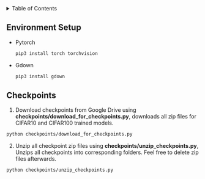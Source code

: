 <!-- TABLE OF CONTENTS -->
<details>
  <summary>Table of Contents</summary>
  <ol>
    <li>
      <a href="#environment-setup">Dependencies for Conda Environment</a>
    </li>
    <li>
      <a href="#checkpoints">Checkpoints</a>
    </li>
    <li>
      <a href="#cka">Centered Kernel Alignment (CKA)</a>
    </li>
  </ol>
</details>

<!-- Dependencies for Conda Environment -->
## Environment Setup

* Pytorch
  ```sh
  pip3 install torch torchvision
  ```
* Gdown
  ```sh
  pip3 install gdown
  ```

<!-- Checkpoints -->
## Checkpoints

1. Download checkpoints from Google Drive using **checkpoints/download_for_checkpoints.py**, downloads all zip files for CIFAR10 and CIFAR100 trained models.
  ```sh
  python checkpoints/download_for_checkpoints.py
  ```
2. Unzip all checkpoint zip files using **checkpoints/unzip_checkpoints.py**, Unzips all checkpoints into corresponding folders. Feel free to delete zip files afterwards.
  ```sh
  python checkpoints/unzip_checkpoints.py
  ```





